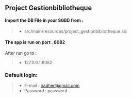 ## Project Gestionbibliotheque

#### Import the DB File in your SGBD from :
>- src/main/resources/project_gestionbibliotheque.sql

#### The app is run on port : 8082
After run go to :
>- 127.0.0.1:8082

### Default login:
>- E-mail     : nadher@gmail.com
>- Password   : password